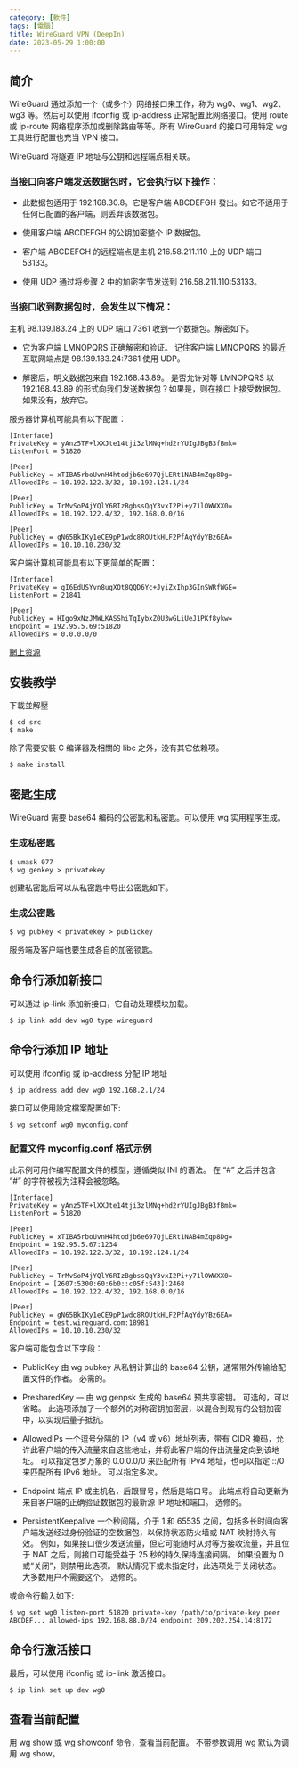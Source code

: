 ```yaml
---
category: [軟件]
tags: [電腦]
title: WireGuard VPN (DeepIn)
date: 2023-05-29 1:00:00
---
```


<style>
  table {
    width: 100%
    }
  td {
    vertical-align: center;
    text-align: center;
  }
  table.inputT{
    margin: 10px;
    width: auto;
    margin-left: auto;
    margin-right: auto;
    border: none;
  }
  input{
    text-align: center;
    padding: 0px 10px;
  }
  iframe{
    width: 100%;
    display: block;
    border-style:none;
    overflow:hidden;
  }
</style>





## 简介

WireGuard 通过添加一个（或多个）网络接口来工作，称为 wg0、wg1、wg2、wg3 等。然后可以使用 ifconfig 或 ip-address 正常配置此网络接口。使用 route 或 ip-route 网络程序添加或删除路由等等。所有 WireGuard 的接口可用特定 wg 工具进行配置也充当 VPN 接口。

WireGuard 将隧道 IP 地址与公钥和远程端点相关联。 

### 当接口向客户端发送数据包时，它会执行以下操作：

- 此数据包适用于 192.168.30.8。它是客户端 ABCDEFGH 發出。如它不适用于任何已配置的客户端，则丢弃该数据包。

- 使用客户端 ABCDEFGH 的公钥加密整个 IP 数据包。

- 客户端 ABCDEFGH 的远程端点是主机 216.58.211.110 上的 UDP 端口 53133。

- 使用 UDP 通过将步骤 2 中的加密字节发送到 216.58.211.110:53133。

### 当接口收到数据包时，会发生以下情况：

主机 98.139.183.24 上的 UDP 端口 7361 收到一个数据包。解密如下。

- 它为客户端 LMNOPQRS 正确解密和验证。 记住客户端 LMNOPQRS 的最近互联网端点是 98.139.183.24:7361 使用 UDP。

- 解密后，明文数据包来自 192.168.43.89。 是否允许对等 LMNOPQRS 以 192.168.43.89 的形式向我们发送数据包？如果是，则在接口上接受数据包。 如果没有，放弃它。

服务器计算机可能具有以下配置：


```
[Interface]
PrivateKey = yAnz5TF+lXXJte14tji3zlMNq+hd2rYUIgJBgB3fBmk=
ListenPort = 51820

[Peer]
PublicKey = xTIBA5rboUvnH4htodjb6e697QjLERt1NAB4mZqp8Dg=
AllowedIPs = 10.192.122.3/32, 10.192.124.1/24

[Peer]
PublicKey = TrMvSoP4jYQlY6RIzBgbssQqY3vxI2Pi+y71lOWWXX0=
AllowedIPs = 10.192.122.4/32, 192.168.0.0/16

[Peer]
PublicKey = gN65BkIKy1eCE9pP1wdc8ROUtkHLF2PfAqYdyYBz6EA=
AllowedIPs = 10.10.10.230/32
```

客户端计算机可能具有以下更简单的配置：

```
[Interface]
PrivateKey = gI6EdUSYvn8ugXOt8QQD6Yc+JyiZxIhp3GInSWRfWGE=
ListenPort = 21841

[Peer]
PublicKey = HIgo9xNzJMWLKASShiTqIybxZ0U3wGLiUeJ1PKf8ykw=
Endpoint = 192.95.5.69:51820
AllowedIPs = 0.0.0.0/0
```

[網上资源](https://github.com/deepin-community/wireguard)

## 安裝教学

下載並解壓

```shell
$ cd src
$ make
```
除了需要安裝 C 编译器及相關的 libc 之外，没有其它依赖项。

```shell
$ make install
```

## 密匙生成

WireGuard 需要 base64 编码的公密匙和私密匙。可以使用 wg 实用程序生成。


### 生成私密匙

```shell
$ umask 077
$ wg genkey > privatekey
```

创建私密匙后可以从私密匙中导出公密匙如下。

### 生成公密匙

```shell
$ wg pubkey < privatekey > publickey
```

服务端及客户端也要生成各自的加密锁匙。


## 命令行添加新接口

可以通过 ip-link 添加新接口，它自动处理模块加载。

```
$ ip link add dev wg0 type wireguard
```

## 命令行添加 IP 地址

可以使用 ifconfig 或 ip-address 分配 IP 地址

```
$ ip address add dev wg0 192.168.2.1/24
```

接口可以使用設定檔案配置如下:

```
$ wg setconf wg0 myconfig.conf
```

### 配置文件 myconfig.conf 格式示例

此示例可用作编写配置文件的模型，遵循类似 INI 的语法。 在 “#” 之后并包含 “#” 的字符被视为注释会被忽略。

```
[Interface]
PrivateKey = yAnz5TF+lXXJte14tji3zlMNq+hd2rYUIgJBgB3fBmk=
ListenPort = 51820

[Peer]
PublicKey = xTIBA5rboUvnH4htodjb6e697QjLERt1NAB4mZqp8Dg=
Endpoint = 192.95.5.67:1234
AllowedIPs = 10.192.122.3/32, 10.192.124.1/24

[Peer]
PublicKey = TrMvSoP4jYQlY6RIzBgbssQqY3vxI2Pi+y71lOWWXX0=
Endpoint = [2607:5300:60:6b0::c05f:543]:2468
AllowedIPs = 10.192.122.4/32, 192.168.0.0/16

[Peer]
PublicKey = gN65BkIKy1eCE9pP1wdc8ROUtkHLF2PfAqYdyYBz6EA=
Endpoint = test.wireguard.com:18981
AllowedIPs = 10.10.10.230/32
```

客户端可能包含以下字段：

- PublicKey 由 wg pubkey 从私钥计算出的 base64 公钥，通常带外传输给配置文件的作者。 必需的。
- PresharedKey — 由 wg genpsk 生成的 base64 预共享密钥。 可选的，可以省略。 此选项添加了一个额外的对称密钥加密层，以混合到现有的公钥加密中，以实现后量子抵抗。
- AllowedIPs 一个逗号分隔的 IP（v4 或 v6）地址列表，带有 CIDR 掩码，允许此客户端的传入流量来自这些地址，并将此客户端的传出流量定向到该地址。 可以指定包罗万象的 0.0.0.0/0 来匹配所有 IPv4 地址，也可以指定 ::/0 来匹配所有 IPv6 地址。 可以指定多次。

- Endpoint 端点 IP 或主机名，后跟冒号，然后是端口号。 此端点将自动更新为来自客户端的正确验证数据包的最新源 IP 地址和端口。 选修的。

- PersistentKeepalive 一个秒间隔，介于 1 和 65535 之间，包括多长时间向客户端发送经过身份验证的空数据包，以保持状态防火墙或 NAT 映射持久有效。 例如，如果接口很少发送流量，但它可能随时从对等方接收流量，并且位于 NAT 之后，则接口可能受益于 25 秒的持久保持连接间隔。 如果设置为 0 或“关闭”，则禁用此选项。 默认情况下或未指定时，此选项处于关闭状态。 大多数用户不需要这个。 选修的。

或命令行輸入如下:

```
$ wg set wg0 listen-port 51820 private-key /path/to/private-key peer ABCDEF... allowed-ips 192.168.88.0/24 endpoint 209.202.254.14:8172
```

## 命令行激活接口

最后，可以使用 ifconfig 或 ip-link 激活接口。


```shell
$ ip link set up dev wg0
```

## 查看当前配置

用 wg show 或 wg showconf 命令，查看当前配置。 不带参数调用 wg 默认为调用 wg show。